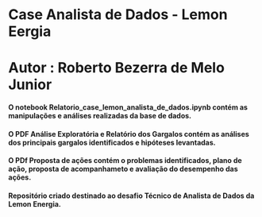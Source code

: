 # Case Analista de Dados - Lemon Eergia
# Autor : Roberto Bezerra de Melo Junior

#### O notebook Relatorio_case_lemon_analista_de_dados.ipynb contém as manipulações e análises realizadas da base de dados.
#### O PDF Análise Exploratória e Relatório dos Gargalos contém as análises dos principais gargalos identificados e hipóteses levantadas.
#### O PDf Proposta de ações contém o problemas identificados, plano de ação, proposta de acompanhameto e avaliação do desempenho das ações.
#### Repositório criado destinado ao desafio Técnico de Analista de Dados da Lemon Energia. 
